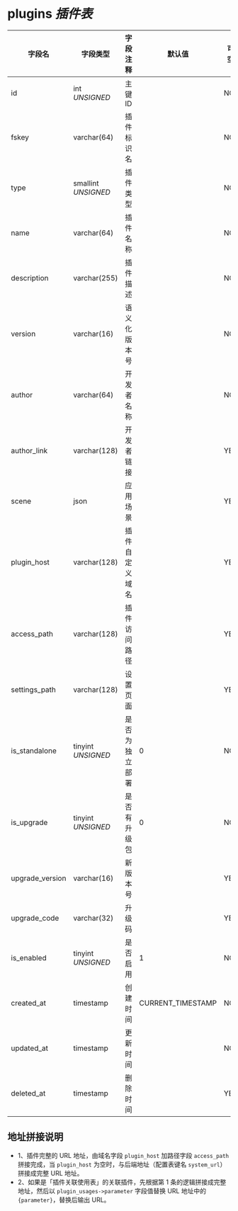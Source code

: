 # plugins *插件表*

| 字段名 | 字段类型 | 字段注释 | 默认值 | 可空 | 备注 |
| --- | --- | --- | --- | --- | --- |
| id | int *UNSIGNED* | 主键 ID |  | NO | 自动递增 |
| fskey | varchar(64) | 插件标识名 |  | NO | **唯一值**，大驼峰格式 |
| type | smallint *UNSIGNED* | 插件类型 |  | NO | 自定义归类 |
| name | varchar(64) | 插件名称 |  | NO |  |
| description | varchar(255) | 插件描述 |  | NO |  |
| version | varchar(16) | 语义化版本号 |  | NO | 用于展示的版本号 |
| author | varchar(64) | 开发者名称 |  | NO |  |
| author_link | varchar(128) | 开发者链接 |  | YES |  |
| scene | json | 应用场景 |  | YES | 支持的应用场景参数<br>格式：`["apiKey","register"]` |
| plugin_host | varchar(128) | 插件自定义域名 |  | YES | http:// 或 https:// 开头，结尾不带 / |
| access_path | varchar(128) | 插件访问路径 |  | YES | 相对路径，支持变量名<br>当字段 `plugin_host` 为空时，与“后端域名”拼接成完整 URL |
| settings_path | varchar(128) | 设置页面 |  | YES | 相对路径，为空代表没有设置页面 |
| is_standalone | tinyint *UNSIGNED* | 是否为独立部署 | 0 | NO | 0.否 / 1.是 |
| is_upgrade | tinyint *UNSIGNED* | 是否有升级包 | 0 | NO | 0.无 / 1.有 |
| upgrade_version | varchar(16) | 新版本号 |  | YES |  |
| upgrade_code | varchar(32) | 升级码 |  | YES | 官方应用市场升级凭证 |
| is_enabled | tinyint *UNSIGNED* | 是否启用 | 1 | NO | 0.停用 / 1.启用 |
| created_at | timestamp | 创建时间 | CURRENT_TIMESTAMP | NO  |  |
| updated_at | timestamp | 更新时间 |  | NO  |  |
| deleted_at | timestamp | 删除时间 |  | YES |  |

## 地址拼接说明

- 1、插件完整的 URL 地址，由域名字段 `plugin_host` 加路径字段 `access_path` 拼接完成，当 `plugin_host` 为空时，与后端地址（配置表键名 `system_url`）拼接成完整 URL 地址。
- 2、如果是「插件关联使用表」的关联插件，先根据第 1 条的逻辑拼接成完整地址，然后以 `plugin_usages->parameter` 字段值替换 URL 地址中的 `{parameter}`，替换后输出 URL。

